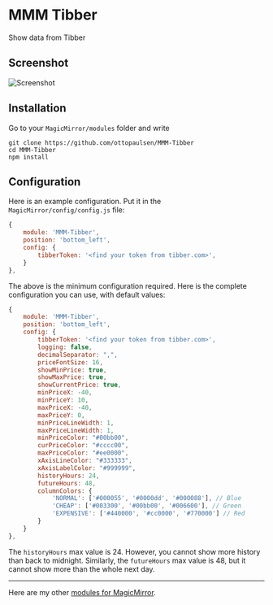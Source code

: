 # MMM Tibber

Show data from Tibber

## Screenshot

![Screenshot](doc/MMM-Tibber.png)


## Installation

Go to your `MagicMirror/modules` folder and write

    git clone https://github.com/ottopaulsen/MMM-Tibber
    cd MMM-Tibber
    npm install



## Configuration

Here is an example configuration. Put it in the `MagicMirror/config/config.js` file:

``` javascript
{
    module: 'MMM-Tibber',
    position: 'bottom_left',
    config: {
        tibberToken: '<find your token from tibber.com>',
    }
},
```

The above is the minimum configuration required. Here is the complete configuration you can use, with default values:

``` javascript
{
    module: 'MMM-Tibber',
    position: 'bottom_left',
    config: {
        tibberToken: '<find your token from tibber.com>',
        logging: false,
        decimalSeparator: ",",
        priceFontSize: 16,
        showMinPrice: true,
        showMaxPrice: true,
        showCurrentPrice: true,
        minPriceX: -40,
        minPriceY: 10,
        maxPriceX: -40,
        maxPriceY: 0,
        minPriceLineWidth: 1,
        maxPriceLineWidth: 1,
        minPriceColor: "#00bb00",
        curPriceColor: "#cccc00",
        maxPriceColor: "#ee0000",
        xAxisLineColor: "#333333",
        xAxisLabelColor: "#999999",
        historyHours: 24,
        futureHours: 48,
        columnColors: {
            'NORMAL': ['#000055', '#0000dd', '#000088'], // Blue
            'CHEAP': ['#003300', '#00bb00', '#006600'], // Green
            'EXPENSIVE': ['#440000', '#cc0000', '#770000'] // Red
        }
    }
},
```

The `historyHours` max value is 24. However, you cannot show more history than back to midnight. Similarly, the `futureHours` max value is 48, but it cannot show more than the whole next day.

<hr/>

Here are my other [modules for MagicMirror](https://github.com/ottopaulsen/magic).

